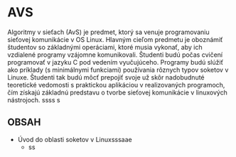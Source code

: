 # AVS

Algoritmy v sieťach (AvS) je predmet, ktorý sa venuje programovaniu sieťovej komunikácie v OS Linux. Hlavným cieľom predmetu je oboznámiť študentov so základnými operáciami, ktoré musia vykonať, aby ich vzdialené programy vzájomne komunikovali. Študenti budú počas cvičení programovať v jazyku C pod vedením vyučujúceho. Programy budú slúžiť ako príklady (s minimálnymi funkciami) používania rôznych typov soketov v Linuxe. Študenti tak budú môcť prepojiť svoje už skôr nadobudnuté teoretické vedomosti s praktickou aplikáciou v realizovaných programoch, čím získajú základnú predstavu o tvorbe sieťovej komunikácie v linuxových nástrojoch. ssss
s
## OBSAH

- Úvod do oblasti soketov v Linuxsssaae
  - ss
